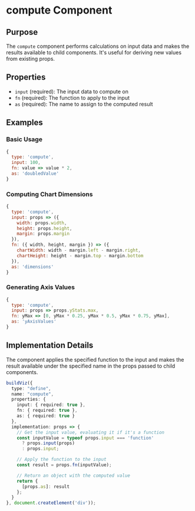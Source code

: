# compute Component

## Purpose
The `compute` component performs calculations on input data and makes the results available to child components. It's useful for deriving new values from existing props.

## Properties
- `input` (required): The input data to compute on
- `fn` (required): The function to apply to the input
- `as` (required): The name to assign to the computed result

## Examples

### Basic Usage
```javascript
{
  type: 'compute',
  input: 100,
  fn: value => value * 2,
  as: 'doubledValue'
}
```

### Computing Chart Dimensions
```javascript
{
  type: 'compute',
  input: props => ({
    width: props.width,
    height: props.height,
    margin: props.margin
  }),
  fn: ({ width, height, margin }) => ({
    chartWidth: width - margin.left - margin.right,
    chartHeight: height - margin.top - margin.bottom
  }),
  as: 'dimensions'
}
```

### Generating Axis Values
```javascript
{
  type: 'compute',
  input: props => props.yStats.max,
  fn: yMax => [0, yMax * 0.25, yMax * 0.5, yMax * 0.75, yMax],
  as: 'yAxisValues'
}
```

## Implementation Details
The component applies the specified function to the input and makes the result available under the specified name in the props passed to child components.

```typescript
buildViz({
  type: "define",
  name: "compute",
  properties: {
    input: { required: true },
    fn: { required: true },
    as: { required: true }
  },
  implementation: props => {
    // Get the input value, evaluating it if it's a function
    const inputValue = typeof props.input === 'function'
      ? props.input(props)
      : props.input;

    // Apply the function to the input
    const result = props.fn(inputValue);

    // Return an object with the computed value
    return {
      [props.as]: result
    };
  }
}, document.createElement('div'));
```
